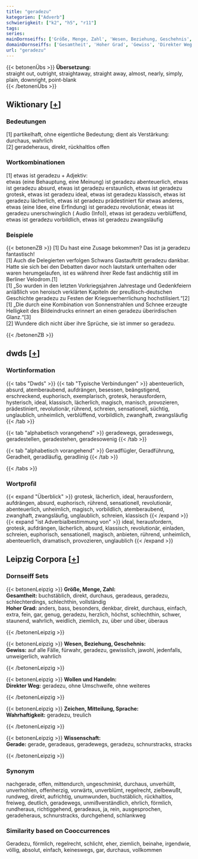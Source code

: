 ```yaml
---
title: "geradezu"
kategorien: ["Adverb"]
schwierigkeit: ["k2", "h5", "r11"]
tags:
series:
mainDornseiffs: ['Größe, Menge, Zahl', 'Wesen, Beziehung, Geschehnis', 'Wollen und Handeln', 'Zeichen, Mitteilung, Sprache', 'Wissenschaft']
domainDornseiffs: ['Gesamtheit', 'Hoher Grad', 'Gewiss', 'Direkter Weg', 'Wahrhaftigkeit', 'Gerade']
url: "geradezu"
---
```


{{< betonenÜbs >}}
**Übersetzung:**  
straight out, outright, straightaway, straight away, almost, nearly, simply, plain, downright, point-blank  
{{< /betonenÜbs >}}

## Wiktionary [[+](https://de.wiktionary.org/wiki/geradezu)]

### Bedeutungen
[1] partikelhaft, ohne eigentliche Bedeutung; dient als Verstärkung: durchaus, wahrlich  
[2] geradeheraus, direkt, rückhaltlos offen  

### Wortkombinationen
[1] etwas ist geradezu + Adjektiv:  
etwas (eine Behauptung, eine Meinung) ist geradezu abenteuerlich, etwas ist geradezu absurd, etwas ist geradezu erstaunlich, etwas ist geradezu grotesk, etwas ist geradezu ideal, etwas ist geradezu klassisch, etwas ist geradezu lächerlich, etwas ist geradezu prädestiniert für etwas anderes, etwas (eine Idee, eine Erfindung) ist geradezu revolutionär, etwas ist geradezu unerschwinglich ( Audio (Info)), etwas ist geradezu verblüffend, etwas ist geradezu vorbildlich, etwas ist geradezu zwangsläufig  

### Beispiele
{{< betonenZB >}}
[1] Du hast eine Zusage bekommen? Das ist ja geradezu fantastisch!  
[1] Auch die Delegierten verfolgen Schwans Gastauftritt geradezu dankbar. Hatte sie sich bei den Debatten davor noch lautstark unterhalten oder waren herumgelaufen, ist es während ihrer Rede fast andächtig still im Berliner Velodrom.[1]  
[1] „So wurden in den letzten Vorkriegsjahren Jahrestage und Gedenkfeiern anläßlich von heroisch verklärten Kapiteln der preußisch-deutschen Geschichte geradezu zu Festen der Kriegsverherrlichung hochstilisiert.“[2]  
[1] „Die durch eine Kombination von Sonnenstrahlen und Schnee erzeugte Helligkeit des Bildeindrucks erinnert an einen geradezu überirdischen Glanz.“[3]  
[2] Wundere dich nicht über ihre Sprüche, sie ist immer so geradezu.  

{{< /betonenZB >}}


## dwds [[+](https://www.dwds.de/wb/geradezu)]

### Wortinformation
{{< tabs "Dwds" >}}
{{< tab "Typische Verbindungen" >}}
abenteuerlich, absurd, atemberaubend, aufdrängen, besessen, beängstigend, erschreckend, euphorisch, exemplarisch, grotesk, herausfordern, hysterisch, ideal, klassisch, lächerlich, magisch, manisch, provozieren, prädestiniert, revolutionär, rührend, schreien, sensationell, süchtig, unglaublich, unheimlich, verblüffend, vorbildlich, zwanghaft, zwangsläufig
{{< /tab >}}

{{< tab "alphabetisch vorangehend" >}}
geradewegs, geradeswegs, geradestellen, geradestehen, geradesowenig
{{< /tab >}}

{{< tab "alphabetisch vorangehend" >}}
Geradflügler, Geradführung, Geradheit, geradläufig, geradlinig
{{< /tab >}}

{{< /tabs >}}

### Wortprofil
{{< expand "Überblick" >}} grotesk, lächerlich, ideal, herausfordern, aufdrängen, absurd, euphorisch, rührend, sensationell, revolutionär, abenteuerlich, unheimlich, magisch, vorbildlich, atemberaubend, zwanghaft, zwangsläufig, unglaublich, schreien, klassisch {{< /expand >}}
{{< expand "ist Adverbialbestimmung von" >}} ideal, herausfordern, grotesk, aufdrängen, lächerlich, absurd, klassisch, revolutionär, einladen, schreien, euphorisch, sensationell, magisch, anbieten, rührend, unheimlich, abenteuerlich, dramatisch, provozieren, unglaublich {{< /expand >}}

## Leipzig Corpora [[+](https://corpora.uni-leipzig.de/en/res?word=geradezu&corpusId=deu_newscrawl-public_2018)]

### Dornseiff Sets
{{< betonenLeipzig >}}
**Größe, Menge, Zahl:**  
**Gesamtheit:** buchstäblich, direkt, durchaus, geradeaus, geradezu, schlechterdings, schlechthin, vollständig  
**Hoher Grad:** anders, bass, besonders, denkbar, direkt, durchaus, einfach, extra, fein, gar, genug, geradezu, herzlich, höchst, schlechthin, schwer, staunend, wahrlich, weidlich, ziemlich, zu, über und über, überaus  

{{< /betonenLeipzig >}}


{{< betonenLeipzig >}}
**Wesen, Beziehung, Geschehnis:**  
**Gewiss:** auf alle Fälle, fürwahr, geradezu, gewisslich, jawohl, jedenfalls, unweigerlich, wahrlich  

{{< /betonenLeipzig >}}


{{< betonenLeipzig >}}
**Wollen und Handeln:**  
**Direkter Weg:** geradezu, ohne Umschweife, ohne weiteres  

{{< /betonenLeipzig >}}


{{< betonenLeipzig >}}
**Zeichen, Mitteilung, Sprache:**  
**Wahrhaftigkeit:** geradezu, treulich  

{{< /betonenLeipzig >}}


{{< betonenLeipzig >}}
**Wissenschaft:**  
**Gerade:** gerade, geradeaus, geradewegs, geradezu, schnurstracks, stracks  

{{< /betonenLeipzig >}}

### Synonym
nachgerade, offen, mittendurch, ungeschminkt, durchaus, unverhüllt, unverhohlen, offenherzig, vorwärts, unverblümt, regelrecht, zielbewußt, rundweg, direkt, aufrichtig, unumwunden, buchstäblich, rückhaltlos, freiweg, deutlich, geradewegs, unmißverständlich, ehrlich, förmlich, rundheraus, richtiggehend, geradeaus, ja, rein, ausgesprochen, geradeheraus, schnurstracks, durchgehend, schlankweg


### Similarity based on Cooccurrences
Geradezu, förmlich, regelrecht, schlicht, eher, ziemlich, beinahe, irgendwie, völlig, absolut, einfach, keineswegs, gar, durchaus, vollkommen

